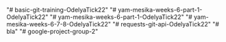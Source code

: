"# basic-git-training-OdelyaTick22" 
"# yam-mesika-weeks-6-part-1-OdelyaTick22" 
"# yam-mesika-weeks-6-part-1-OdelyaTick22" 
"# yam-mesika-weeks-6-7-8-OdelyaTick22" 
"# requests-git-api-OdelyaTick22" 
"# bla" 
"# google-project-group-2" 
